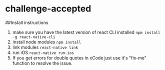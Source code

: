 # challenge-accepted

##Install instructions

1. make sure you have the latest version of react CLI installed `npm install -g react-native-cli`
2. install node modules `npm install`
3. link modules `react-native link`
4. run iOS `react-native run-ios`
5. If you get errors for double quotes in xCode just use it's "fix-me" function to resolve the issue.
